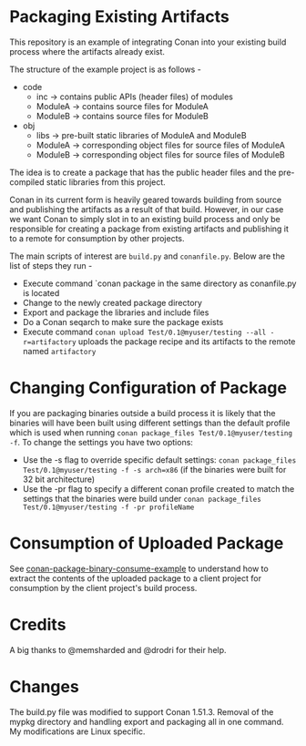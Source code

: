 # Packaging Existing Artifacts
This repository is an example of integrating Conan into your existing build process where the artifacts already exist.

The structure of the example project is as follows -
  - code
    - inc -> contains public APIs (header files) of modules
    - ModuleA -> contains source files for ModuleA
    - ModuleB -> contains source files for ModuleB
  - obj
    - libs -> pre-built static libraries of ModuleA and ModuleB
    - ModuleA -> corresponding object files for source files of ModuleA
    - ModuleB -> corresponding object files for source files of ModuleB
    
The idea is to create a package that has the public header files and the pre-compiled static libraries from this project.

Conan in its current form is heavily geared towards building from source and publishing the artifacts as a result of that build. However, in our case we want Conan to simply slot in to an existing build process and only be responsible for creating a package from existing artifacts and publishing it to a remote for consumption by other projects.

The main scripts of interest are `build.py` and `conanfile.py`. Below are the list of steps they run -
 
  - Execute command `conan package in the same directory as conanfile.py is located
  - Change to the newly created package directory
  - Export and package the libraries and include files
  - Do a Conan seqarch to make sure the package exists
  - Execute command `conan upload Test/0.1@myuser/testing --all -r=artifactory` uploads the package recipe and its artifacts to the remote named `artifactory`

# Changing Configuration of Package
If you are packaging binaries outside a build process it is likely that the binaries will have been built using different settings than the default profile which is used when running `conan package_files Test/0.1@myuser/testing -f`. To change the settings you have two options:

  - Use the -s flag to override specific default settings: `conan package_files Test/0.1@myuser/testing -f -s arch=x86` (if the binaries were built for 32 bit architecture)
  - Use the -pr flag to specify a different conan profile created to match the settings that the binaries were build under `conan package_files Test/0.1@myuser/testing -f -pr profileName`

# Consumption of Uploaded Package
See [conan-package-binary-consume-example](https://github.com/shreyasbharath/conan-package-binary-consume-example) to understand how to extract the contents of the uploaded package to a client project for consumption by the client project's build process.

# Credits
A big thanks to @memsharded and @drodri for their help.
# Changes
The build.py file was modified to support Conan 1.51.3.  Removal of the mypkg directory and handling export and packaging all in one command. My modifications are Linux specific.
